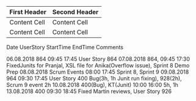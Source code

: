 First Header  | Second Header
------------- | -------------
Content Cell  | Content Cell
Content Cell  | Content Cell


Date          UserStory       StartTime       EndTime       Comments

06.08.2018    864                     09:45           17:45         User Story 864
07.08.2018    864,                    09:45           17:30         FixedJunits for Pranjal, XSL file for Anika(Overflow issue), Sprint 8 Demo Prep
08.08.2018    Scrum Events            08:00           17:45         Sprint 8, Sprint 9
09.08.2018    964                     09:30           17:45         User Story 400 Bug(3h, 1h Junit run fixing), 928(2h), Scrum 9 event 2h
10.08.2018    400(Bug), KT(Junit)     10:00           16:00         5h, 1h                                       
13.08.2018    400                     09:30           18:45         Fixed Martin reviews, User Story 926
